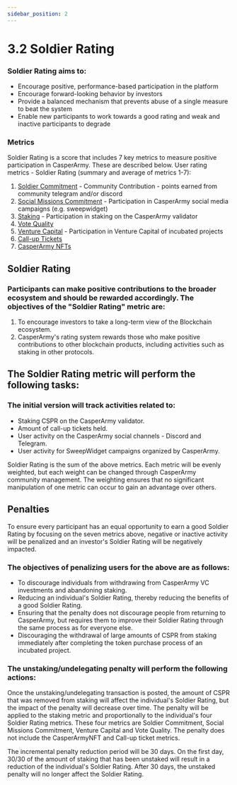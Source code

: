 ```yaml
---
sidebar_position: 2
---
```


# 3.2 Soldier Rating

### Soldier Rating aims to:
- Encourage positive, performance-based participation in the platform
- Encourage forward-looking behavior by investors
- Provide a balanced mechanism that prevents abuse of a single measure to beat the system
- Enable new participants to work towards a good rating and weak and inactive participants to degrade

### Metrics
 
Soldier Rating is a score that includes 7 key metrics to measure positive participation in CasperArmy. These are described below.
User rating metrics - Soldier Rating (summary and average of metrics 1-7):

1. <a href="https://docs.casperarmy.org/docs/point-system/3.3-Soldier-Commitment">Soldier Commitment</a> - Community Contribution - points earned from community telegram and/or discord
2. <a href="https://docs.casperarmy.org/docs/point-system/3.4-Social-Missions-Commitment">Social Missions Commitment</a> - Participation in CasperArmy social media campaigns (e.g. sweepwidget)
3. <a href="https://docs.casperarmy.org/docs/point-system/3.5-Staking">Staking</a> - Participation in staking on the CasperArmy validator
4. <a href="https://docs.casperarmy.org/docs/point-system/3.6-Vote-Quality">Vote Quality</a>
5. <a href="https://docs.casperarmy.org/docs/point-system/3.7-Venture-Capital">Venture Capital</a> - Participation in Venture Capital of incubated projects
6. <a href="https://docs.casperarmy.org/docs/point-system/3.8-Tickets">Call-up Tickets</a>
7. <a href="https://docs.casperarmy.org/docs/point-system/3.9-CasperArmyNFT">CasperArmy NFTs</a>

## Soldier Rating
 
### Participants can make positive contributions to the broader ecosystem and should be rewarded accordingly. The objectives of the "Soldier Rating" metric are:

1. To encourage investors to take a long-term view of the Blockchain ecosystem.
2. CasperArmy's rating system rewards those who make positive contributions to other blockchain products, including activities such as staking in other protocols.

## The Soldier Rating metric will perform the following tasks:

### The initial version will track activities related to:

- Staking CSPR on the CasperArmy validator.
- Amount of call-up tickets held.
- User activity on the CasperArmy social channels - Discord and Telegram.
- User activity for SweepWidget campaigns organized by CasperArmy.

Soldier Rating is the sum of the above metrics. Each metric will be evenly weighted, but each weight can be changed through CasperArmy community management. The weighting ensures that no significant manipulation of one metric can occur to gain an advantage over others.

## Penalties

To ensure every participant has an equal opportunity to earn a good Soldier Rating by focusing on the seven metrics above, negative or inactive activity will be penalized and an investor's Soldier Rating will be negatively impacted.

### The objectives of penalizing users for the above are as follows:

- To discourage individuals from withdrawing from CasperArmy VC investments and abandoning staking.
- Reducing an individual's Soldier Rating, thereby reducing the benefits of a good Soldier Rating.
- Ensuring that the penalty does not discourage people from returning to CasperArmy, but requires them to improve their Soldier Rating through the same process as for everyone else.
- Discouraging the withdrawal of large amounts of CSPR from staking immediately after completing the token purchase process of an incubated project.

### The unstaking/undelegating penalty will perform the following actions:

Once the unstaking/undelegating transaction is posted, the amount of CSPR that was removed from staking will affect the individual's Soldier Rating, but the impact of the penalty will decrease over time. The penalty will be applied to the staking metric and proportionally to the individual's four Soldier Rating metrics. These four metrics are Soldier Commitment, Social Missions Commitment, Venture Capital and Vote Quality. The penalty does not include the CasperArmyNFT and Call-up ticket metrics.

The incremental penalty reduction period will be 30 days. On the first day, 30/30 of the amount of staking that has been unstaked will result in a reduction of the individual's Soldier Rating. After 30 days, the unstaked penalty will no longer affect the Soldier Rating.
